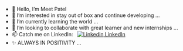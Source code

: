- 👋 Hello, I’m Meet Patel
- 👀 I’m interested in stay out of box and continue developing ...
- 🌱 I’m currently learning the world ...
- 💞️ I’m looking to collaborate with great learner and new internships ...
- 📫 Catch me on LinkedIn: &nbsp; [![Linkedin](https://i.stack.imgur.com/gVE0j.png) LinkedIn](https://www.linkedin.com/in/meet-patel41011/)
- ✨ ALWAYS IN POSITIVITY ...

